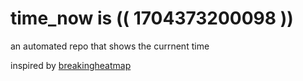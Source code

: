 # time_now is (( 1704373200098 ))

an automated repo that shows the currnent time

inspired by [breakingheatmap](https://github.com/breakingheatmap/breakingheatmap)